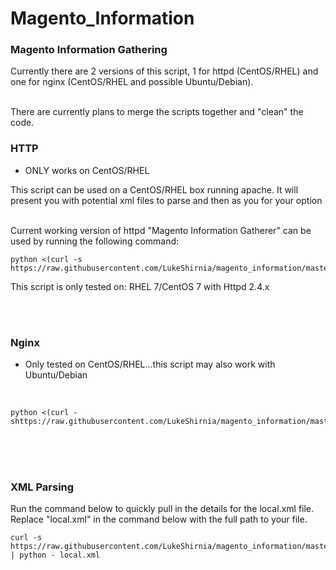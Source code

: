 # Magento_Information


### Magento Information Gathering

Currently there are 2 versions of this script, 1 for httpd (CentOS/RHEL) and one for nginx (CentOS/RHEL and possible Ubuntu/Debian).

<br />
There are currently plans to merge the scripts together and "clean" the code. 

<br />

### HTTP

* ONLY works on CentOS/RHEL

This script can be used on a CentOS/RHEL box running apache. It will present you with potential xml files to parse and then as you for your option 

<br />
Current working version of httpd "Magento Information Gatherer" can be used by running the following command:


```
python <(curl -s https://raw.githubusercontent.com/LukeShirnia/magento_information/master/httpd_magento_information_gathering.py)
```

This script is only tested on:
  RHEL 7/CentOS 7 with Httpd 2.4.x

<br />

<br />

### Nginx

* Only tested on CentOS/RHEL...this script may also work with Ubuntu/Debian

<br />

```
python <(curl -shttps://raw.githubusercontent.com/LukeShirnia/magento_information/master/nginx_magento_information_gathering.py)

```
<br />

<br />

<br />

### XML Parsing

Run the command below to quickly pull in the details for the local.xml file.
<br />
Replace "local.xml" in the command below with the full path to your file.


```
curl -s https://raw.githubusercontent.com/LukeShirnia/magento_information/master/Parsing_XML.py | python - local.xml
```

